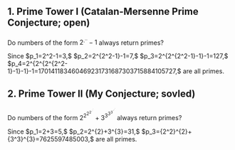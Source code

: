 ## 1. Prime Tower I (Catalan-Mersenne Prime Conjecture; open)
Do numbers of the form 
$2^{{.^.}^{.}}-1$
always return primes? 
<p/> 
Since 
$p_1=2^2-1=3,$
$p_2=2^{2^2-1}-1=7,$ 
$p_3=2^{2^{2^2-1}-1}-1=127,$
$p_4=2^{2^{2^{2^2-1}-1}-1}-1=170141183460469231731687303715884105727,$
are all primes.
<p/>

## 2. Prime Tower II (My Conjecture; sovled)
Do numbers of the form 
$2^{2^{2^{2^{{.}^{{.}^{.}}}}}}+3^{3^{3^{3^{{\cdot}^{{\cdot}^{\cdot}}}}}}$
always return primes? 
<p/> 
Since 
$p_1=2+3=5,$
$p_2=2^{2}+3^{3}=31,$
$p_3={2^2}^{2}+{3^3}^{3}=7625597485003,$
are all primes.
<p/>

<p/>
<html lang="en">
<head>
<meta http-equiv="content-type" content="text/html; charset=utf-8">
<title>Don't delete!</title>
<script type="text/javascript" charset="utf-8" src="
https://cdn.mathjax.org/mathjax/latest/MathJax.js?config=TeX-AMS-MML_HTMLorMML,
https://vincenttam.github.io/javascripts/MathJaxLocal.js"></script>
</head>
